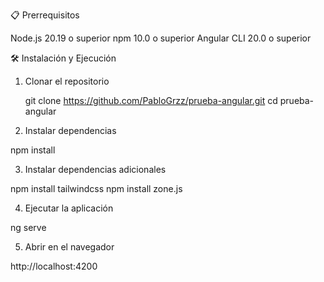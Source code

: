 📋 Prerrequisitos

Node.js 20.19 o superior
npm 10.0 o superior
Angular CLI 20.0 o superior

🛠️ Instalación y Ejecución

1. Clonar el repositorio

    git clone https://github.com/PabloGrzz/prueba-angular.git
    cd prueba-angular

2. Instalar dependencias

  npm install

3. Instalar dependencias adicionales

  npm install tailwindcss
  npm install zone.js

4. Ejecutar la aplicación
  
  ng serve

5. Abrir en el navegador

  http://localhost:4200
